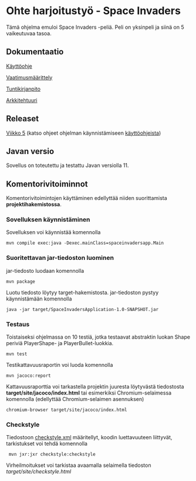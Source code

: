 # Ohte harjoitustyö - Space Invaders

Tämä ohjelma emuloi Space Invaders -peliä. Peli on yksinpeli ja siinä on 5 vaikeutuvaa tasoa.


## Dokumentaatio
[Käyttöohje](https://github.com/asianomainen/ot-harjoitustyo/blob/master/dokumentaatio/kayttoohje.md)

[Vaatimusmäärittely](https://github.com/asianomainen/ot-harjoitustyo/blob/master/dokumentaatio/vaatimusmaarittely.md)

[Tuntikirjanpito](https://github.com/asianomainen/ot-harjoitustyo/blob/master/dokumentaatio/tuntikirjanpito.md)

[Arkkitehtuuri](https://github.com/asianomainen/ot-harjoitustyo/blob/master/dokumentaatio/arkkitehtuuri.md)

## Releaset

[Viikko 5](https://github.com/asianomainen/ot-harjoitustyo/releases/tag/viikko5) (katso ohjeet ohjelman käynnistämiseen [käyttöohjeista](https://github.com/asianomainen/ot-harjoitustyo/blob/master/dokumentaatio/kayttoohje.md))

## Javan versio

Sovellus on toteutettu ja testattu Javan versiolla 11.

## Komentorivitoiminnot

Komentorivitoimintojen käyttäminen edellyttää niiden suorittamista **projektihakemistossa**.

### Sovelluksen käynnistäminen

Sovelluksen voi käynnistää komennolla

```
mvn compile exec:java -Dexec.mainClass=spaceinvadersapp.Main
```

### Suoritettavan jar-tiedoston luominen

jar-tiedosto luodaan komennolla

```
mvn package
```

Luotu tiedosto löytyy target-hakemistosta. jar-tiedoston pystyy käynnistämään komennolla

```
java -jar target/SpaceInvadersApplication-1.0-SNAPSHOT.jar
```

### Testaus

Toistaiseksi ohjelmassa on 10 testiä, jotka testaavat abstraktin luokan Shape periviä PlayerShape- ja PlayerBullet-luokkia.

```
mvn test
```

Testikattavuusraportin voi luoda komennolla

```
mvn jacoco:report
```

Kattavuusraporttia voi tarkastella projektin juuresta löytyvästä tiedostosta **target/site/jacoco/index.html** tai esimerkiksi Chromium-selaimessa komennolla (edellyttää Chromium-selaimen asennuksen)

```
chromium-browser target/site/jacoco/index.html
```

### Checkstyle

Tiedostoon [checkstyle.xml](https://github.com/asianomainen/ot-harjoitustyo/blob/master/SpaceInvaders/checkstyle.xml) määritellyt, koodin luettavuuteen liittyvät, tarkistukset voi tehdä komennolla

```
 mvn jxr:jxr checkstyle:checkstyle
```

Virheilmoitukset voi tarkistaa avaamalla selaimella tiedoston _target/site/checkstyle.html_
